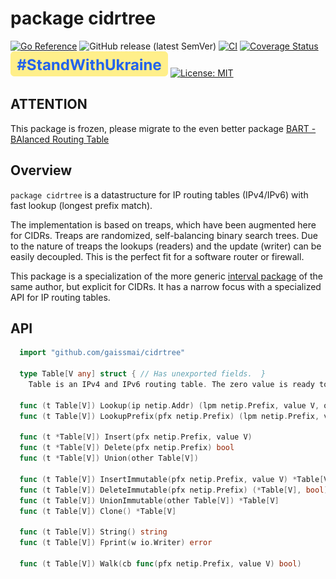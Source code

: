 # package cidrtree
[![Go Reference](https://pkg.go.dev/badge/github.com/gaissmai/cidrtree.svg)](https://pkg.go.dev/github.com/gaissmai/cidrtree#section-documentation)
![GitHub release (latest SemVer)](https://img.shields.io/github/v/release/gaissmai/cidrtree)
[![CI](https://github.com/gaissmai/cidrtree/actions/workflows/go.yml/badge.svg)](https://github.com/gaissmai/cidrtree/actions/workflows/go.yml)
[![Coverage Status](https://coveralls.io/repos/github/gaissmai/cidrtree/badge.svg)](https://coveralls.io/github/gaissmai/cidrtree)
[![Stand With Ukraine](https://raw.githubusercontent.com/vshymanskyy/StandWithUkraine/main/badges/StandWithUkraine.svg)](https://stand-with-ukraine.pp.ua)
[![License: MIT](https://img.shields.io/badge/License-MIT-yellow.svg)](https://opensource.org/licenses/MIT)

## ATTENTION

This package is frozen, please migrate to the even better package [BART - BAlanced Routing Table](https://github.com/gaissmai/bart) 

## Overview

`package cidrtree` is a datastructure for IP routing tables (IPv4/IPv6) with fast lookup (longest prefix match).

The implementation is based on treaps, which have been augmented here for CIDRs. Treaps are randomized, self-balancing binary search trees. Due to the nature of treaps the lookups (readers) and the update (writer) can be easily decoupled. This is the perfect fit for a software router or firewall.

This package is a specialization of the more generic [interval package] of the same author, but explicit for CIDRs. It has a narrow focus with a specialized API for IP routing tables.

[interval package]: https://github.com/gaissmai/interval

## API
```go
  import "github.com/gaissmai/cidrtree"

  type Table[V any] struct { // Has unexported fields.  }
    Table is an IPv4 and IPv6 routing table. The zero value is ready to use.

  func (t Table[V]) Lookup(ip netip.Addr) (lpm netip.Prefix, value V, ok bool)
  func (t Table[V]) LookupPrefix(pfx netip.Prefix) (lpm netip.Prefix, value V, ok bool)

  func (t *Table[V]) Insert(pfx netip.Prefix, value V)
  func (t *Table[V]) Delete(pfx netip.Prefix) bool
  func (t *Table[V]) Union(other Table[V])

  func (t Table[V]) InsertImmutable(pfx netip.Prefix, value V) *Table[V]
  func (t Table[V]) DeleteImmutable(pfx netip.Prefix) (*Table[V], bool)
  func (t Table[V]) UnionImmutable(other Table[V]) *Table[V]
  func (t Table[V]) Clone() *Table[V]

  func (t Table[V]) String() string
  func (t Table[V]) Fprint(w io.Writer) error

  func (t Table[V]) Walk(cb func(pfx netip.Prefix, value V) bool)
```
